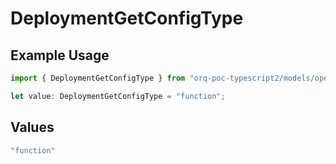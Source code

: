 # DeploymentGetConfigType

## Example Usage

```typescript
import { DeploymentGetConfigType } from "orq-poc-typescript2/models/operations";

let value: DeploymentGetConfigType = "function";
```

## Values

```typescript
"function"
```